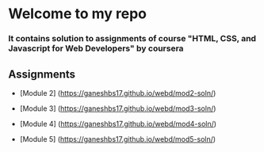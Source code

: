# Welcome to my repo 

### It contains solution to assignments of course "HTML, CSS, and Javascript for Web Developers" by coursera

## Assignments

* [Module 2] (https://ganeshbs17.github.io/webd/mod2-soln/)

* [Module 3] (https://ganeshbs17.github.io/webd/mod3-soln/)

* [Module 4] (https://ganeshbs17.github.io/webd/mod4-soln/)

* [Module 5] (https://ganeshbs17.github.io/webd/mod5-soln/)






